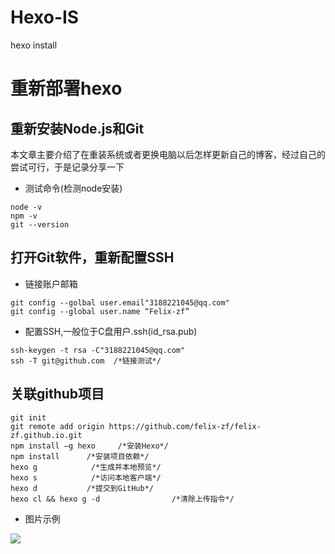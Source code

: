 # Hexo-IS
hexo install

# 重新部署hexo
## 重新安装Node.js和Git
本文章主要介绍了在重装系统或者更换电脑以后怎样更新自己的博客，经过自己的尝试可行，于是记录分享一下
- 测试命令(检测node安装)
```
node -v
npm -v
git --version
```
## 打开Git软件，重新配置SSH
- 链接账户邮箱
```
git config --golbal user.email"3188221045@qq.com"
git config --global user.name “Felix-zf”
```
- 配置SSH,一般位于C盘用户.ssh(id_rsa.pub)
```
ssh-keygen -t rsa -C"3188221045@qq.com"
ssh -T git@github.com  /*链接测试*/
```

## 关联github项目
```
git init    
git remote add origin https://github.com/felix-zf/felix-zf.github.io.git    
npm install –g hexo     /*安装Hexo*/  
npm install      /*安装项目依赖*/  
hexo g            /*生成并本地预览*/  
hexo s            /*访问本地客户端*/  
hexo d           /*提交到GitHub*/  
hexo cl && hexo g -d                /*清除上传指令*/
```

- 图片示例

![](https://github.com/Felix-zf/Picture-Store/blob/master/img/zy.png)



